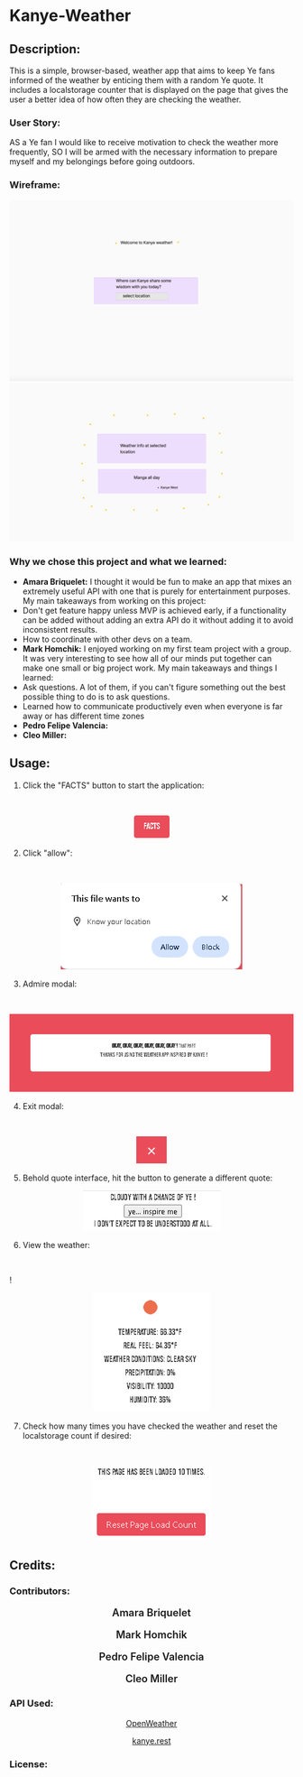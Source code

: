 # Kanye-Weather



## Description:

This is a simple, browser-based, weather app that aims to keep Ye fans informed of the weather by enticing them with a random Ye quote. It includes a localstorage counter that is displayed on the page that gives the user a better idea of how often they are checking the weather. 

### User Story:

AS a Ye fan I would like to receive motivation to check the weather more frequently,
SO I will be armed with the necessary information to prepare myself and my belongings before going outdoors.

### Wireframe:

![Kanye Weather img 1](./assets/images/Kanye%20wirefraame%20pg1.png)
![Kanye Weather img 2](./assets/images/Kanye%20wireframe%20pg2.png)

### Why we chose this project and what we learned:

- **Amara Briquelet:** I thought it would be fun to make an app that mixes an extremely useful API with one that is purely for entertainment purposes. 
My main takeaways from working on this project:
- Don't get feature happy unless MVP is achieved early, if a functionality can be added without adding an extra API do it without adding it to avoid inconsistent results. 
- How to coordinate with other devs on a team. 
- **Mark Homchik:** I enjoyed working on my first team project with a group. It was very interesting to see how all of our minds put together can make one small or big project work.
My main takeaways and things I learned:
- Ask questions. A lot of them, if you can't figure something out the best possible thing to do is to ask questions.
- Learned how to communicate productively even when everyone is far away or has different time zones
- **Pedro Felipe Valencia:**
- **Cleo Miller:**

## Usage:

1. Click the "FACTS" button to start the application:
<br>

 <p align="center">
  <img src="assets\images\README1.PNG" />
</p> 

2. Click "allow":
<br>

<p align="center">
  <img src="assets\images\README2.png" />
</p>

3. Admire modal:
 <br>

 <p align="center">
  <img src="assets\images\README3.PNG" />
</p>

4. Exit modal:
<br>

 <p align="center">
  <img src="assets\images\README4.PNG" />
</p>

5. Behold quote interface, hit the button to generate a different quote:

 <p align="center">
  <img src="assets\images\README5.PNG" />
</p>

6. View the weather: 
<br>

!<p align="center">
  <img src="assets\images\README6.PNG" />
</p>

7. Check how many times you have checked the weather and reset the localstorage count if desired:
<br>

<p align="center">
  <img src="assets\images\README7.PNG"/>
</p>




## Credits:

### Contributors:

<p align="center" style="font-size:18px; font-weight:600;">Amara Briquelet</p>
<p align="center" style="font-size:18px; font-weight:600;">Mark Homchik</p>
<p align="center" style="font-size:18px; font-weight:600;">Pedro Felipe Valencia</p>
<p align="center" style="font-size:18px; font-weight:600;">Cleo Miller</p>

 ### API Used:
<p align="center"><a href="https://openweathermap.org/forecast5#geo5">OpenWeather</a> </p>
<p align="center"><a href="https://kanye.rest/">kanye.rest</a> </p>

### License:





